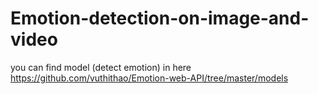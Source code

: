 # Emotion-detection-on-image-and-video
you can find model (detect emotion) in here https://github.com/vuthithao/Emotion-web-API/tree/master/models
